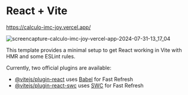 # React + Vite

https://calculo-imc-joy.vercel.app/

![screencapture-calculo-imc-joy-vercel-app-2024-07-31-13_17_04](https://github.com/user-attachments/assets/574fd9d1-2161-4b01-be11-52cf632a9e53)


This template provides a minimal setup to get React working in Vite with HMR and some ESLint rules.

Currently, two official plugins are available:

- [@vitejs/plugin-react](https://github.com/vitejs/vite-plugin-react/blob/main/packages/plugin-react/README.md) uses [Babel](https://babeljs.io/) for Fast Refresh
- [@vitejs/plugin-react-swc](https://github.com/vitejs/vite-plugin-react-swc) uses [SWC](https://swc.rs/) for Fast Refresh
